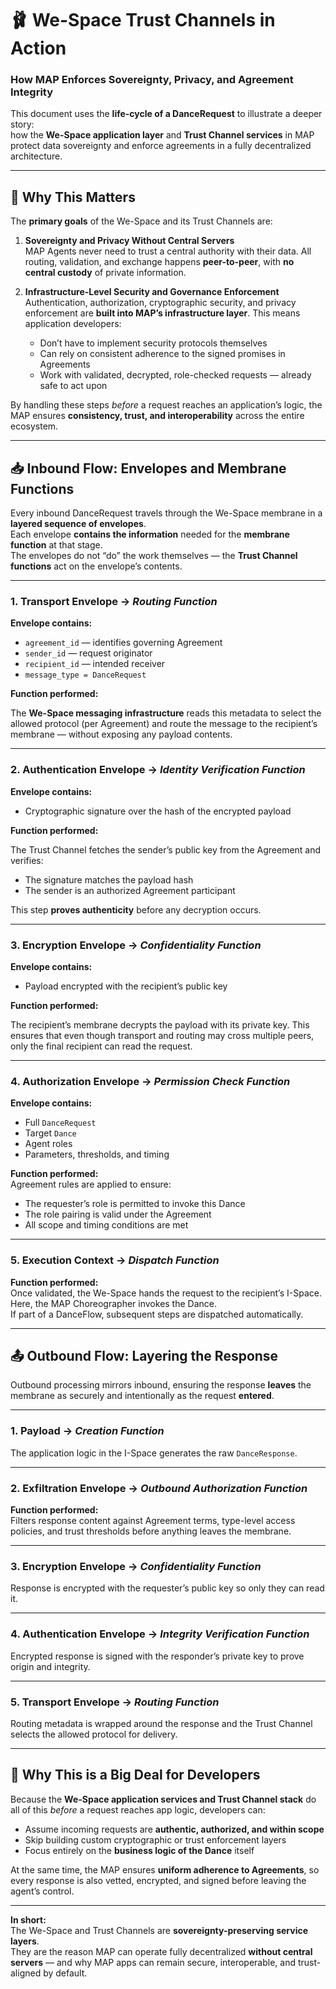 # 🩰 We-Space Trust Channels in Action
### How MAP Enforces Sovereignty, Privacy, and Agreement Integrity

This document uses the **life-cycle of a DanceRequest** to illustrate a deeper story:  
how the **We-Space application layer** and **Trust Channel services** in MAP protect data sovereignty and enforce agreements in a fully decentralized architecture.

---

## 🎯 Why This Matters

The **primary goals** of the We-Space and its Trust Channels are:

1. **Sovereignty and Privacy Without Central Servers**  
   MAP Agents never need to trust a central authority with their data. All routing, validation, and exchange happens **peer-to-peer**, with **no central custody** of private information.

2. **Infrastructure-Level Security and Governance Enforcement**  
   Authentication, authorization, cryptographic security, and privacy enforcement are **built into MAP’s infrastructure layer**. This means application developers:
   - Don’t have to implement security protocols themselves
   - Can rely on consistent adherence to the signed promises in Agreements
   - Work with validated, decrypted, role-checked requests — already safe to act upon

By handling these steps *before* a request reaches an application’s logic, the MAP ensures **consistency, trust, and interoperability** across the entire ecosystem.

---

## 📥 Inbound Flow: Envelopes and Membrane Functions

Every inbound DanceRequest travels through the We-Space membrane in a **layered sequence of envelopes**.  
Each envelope **contains the information** needed for the **membrane function** at that stage.  
The envelopes do not “do” the work themselves — the **Trust Channel functions** act on the envelope’s contents.

---

### 1. **Transport Envelope** → *Routing Function*
**Envelope contains:**

- `agreement_id` — identifies governing Agreement
- `sender_id` — request originator
- `recipient_id` — intended receiver
- `message_type = DanceRequest`

**Function performed:**  

The **We-Space messaging infrastructure** reads this metadata to select the allowed protocol (per Agreement) and route the message to the recipient’s membrane — without exposing any payload contents.

---

### 2. **Authentication Envelope** → *Identity Verification Function*
**Envelope contains:**

- Cryptographic signature over the hash of the encrypted payload

**Function performed:**

The Trust Channel fetches the sender’s public key from the Agreement and verifies:
- The signature matches the payload hash
- The sender is an authorized Agreement participant

This step **proves authenticity** before any decryption occurs.

---

### 3. **Encryption Envelope** → *Confidentiality Function*
**Envelope contains:**
- Payload encrypted with the recipient’s public key

**Function performed:**

The recipient’s membrane decrypts the payload with its private key.  This ensures that even though transport and routing may cross multiple peers, only the final recipient can read the request.

---

### 4. **Authorization Envelope** → *Permission Check Function*
**Envelope contains:**
- Full `DanceRequest`
- Target `Dance`
- Agent roles
- Parameters, thresholds, and timing

**Function performed:**  
Agreement rules are applied to ensure:
- The requester’s role is permitted to invoke this Dance
- The role pairing is valid under the Agreement
- All scope and timing conditions are met

---

### 5. **Execution Context** → *Dispatch Function*
**Function performed:**  
Once validated, the We-Space hands the request to the recipient’s I-Space.  
Here, the MAP Choreographer invokes the Dance.  
If part of a DanceFlow, subsequent steps are dispatched automatically.

---

## 📤 Outbound Flow: Layering the Response

Outbound processing mirrors inbound, ensuring the response **leaves** the membrane as securely and intentionally as the request **entered**.

---

### 1. **Payload** → *Creation Function*
The application logic in the I-Space generates the raw `DanceResponse`.

---

### 2. **Exfiltration Envelope** → *Outbound Authorization Function*
**Function performed:**  
Filters response content against Agreement terms, type-level access policies, and trust thresholds before anything leaves the membrane.

---

### 3. **Encryption Envelope** → *Confidentiality Function*
Response is encrypted with the requester’s public key so only they can read it.

---

### 4. **Authentication Envelope** → *Integrity Verification Function*
Encrypted response is signed with the responder’s private key to prove origin and integrity.

---

### 5. **Transport Envelope** → *Routing Function*
Routing metadata is wrapped around the response and the Trust Channel selects the allowed protocol for delivery.

---

## 🧠 Why This is a Big Deal for Developers

Because the **We-Space application services and Trust Channel stack** do all of this *before* a request reaches app logic, developers can:
- Assume incoming requests are **authentic, authorized, and within scope**
- Skip building custom cryptographic or trust enforcement layers
- Focus entirely on the **business logic of the Dance** itself

At the same time, the MAP ensures **uniform adherence to Agreements**, so every response is also vetted, encrypted, and signed before leaving the agent’s control.

---

**In short:**  
The We-Space and Trust Channels are **sovereignty-preserving service layers**.  
They are the reason MAP can operate fully decentralized **without central servers** — and why MAP apps can remain secure, interoperable, and trust-aligned by default.